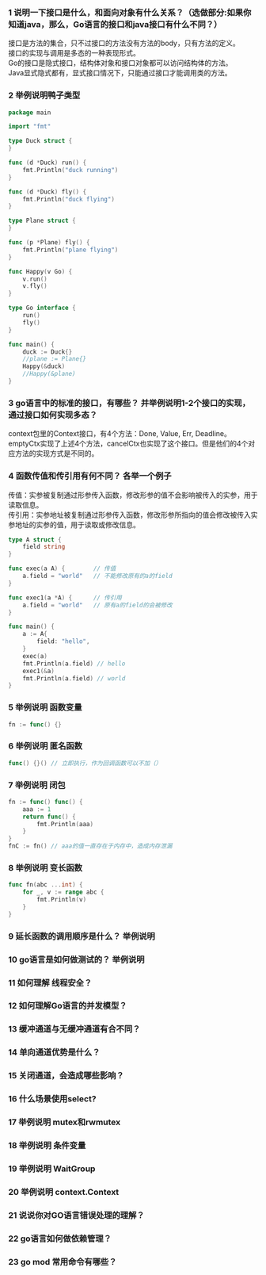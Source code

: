 ### 1 说明一下接口是什么，和面向对象有什么关系？（选做部分:如果你知道java，那么，Go语言的接口和java接口有什么不同？）
接口是方法的集合，只不过接口的方法没有方法的body，只有方法的定义。<br/>
接口的实现与调用是多态的一种表现形式。<br/>
Go的接口是隐式接口，结构体对象和接口对象都可以访问结构体的方法。<br/>
Java显式隐式都有，显式接口情况下，只能通过接口才能调用类的方法。

### 2 举例说明鸭子类型
```go
package main

import "fmt"

type Duck struct {
}

func (d *Duck) run() {
    fmt.Println("duck running")
}

func (d *Duck) fly() {
    fmt.Println("duck flying")
}

type Plane struct {
}

func (p *Plane) fly() {
    fmt.Println("plane flying")
}

func Happy(v Go) {
    v.run()
    v.fly()
}

type Go interface {
    run()
    fly()
}

func main() {
    duck := Duck{}
    //plane := Plane{}
    Happy(&duck)
    //Happy(&plane)
}
```

### 3 go语言中的标准的接口，有哪些？ 并举例说明1-2个接口的实现，通过接口如何实现多态？
context包里的Context接口，有4个方法：Done, Value, Err, Deadline。<br/>
emptyCtx实现了上述4个方法，cancelCtx也实现了这个接口。但是他们的4个对应方法的实现方式是不同的。

### 4 函数传值和传引用有何不同？ 各举一个例子
传值：实参被复制通过形参传入函数，修改形参的值不会影响被传入的实参，用于读取信息。<br/>
传引用：实参地址被复制通过形参传入函数，修改形参所指向的值会修改被传入实参地址的实参的值，用于读取或修改信息。
```go
type A struct {
    field string
}

func exec(a A) {        // 传值
    a.field = "world"   // 不能修改原有的a的field
}

func exec1(a *A) {      // 传引用
    a.field = "world"   // 原有a的field的会被修改
}

func main() {
    a := A{
        field: "hello",
    }
    exec(a)
    fmt.Println(a.field) // hello
    exec1(&a)
    fmt.Println(a.field) // world
}
```

### 5 举例说明 函数变量
```go
fn := func() {} 
```

### 6 举例说明 匿名函数
```go
func() {}() // 立即执行，作为回调函数可以不加（）
```

### 7 举例说明 闭包
```go
fn := func() func() {
    aaa := 1
    return func() {
        fmt.Println(aaa)
    }
}
fnC := fn() // aaa的值一直存在于内存中，造成内存泄漏
```

### 8 举例说明 变长函数
```go
func fn(abc ...int) {
	for _, v := range abc {
		fmt.Println(v) 
    }
}
```

### 9 延长函数的调用顺序是什么？ 举例说明

### 10 go语言是如何做测试的？ 举例说明

### 11 如何理解 线程安全？

### 12 如何理解Go语言的并发模型？

### 13 缓冲通道与无缓冲通道有合不同？

### 14 单向通道优势是什么？

### 15 关闭通道，会造成哪些影响？

### 16 什么场景使用select?

### 17 举例说明 mutex和rwmutex

### 18 举例说明 条件变量

### 19 举例说明 WaitGroup

### 20 举例说明 context.Context

### 21 说说你对GO语言错误处理的理解？

### 22 go语言如何做依赖管理？

### 23 go mod 常用命令有哪些？